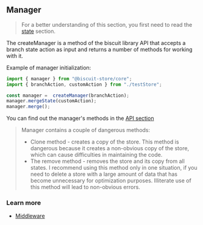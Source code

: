 ## Manager
> For a better understanding of this section, you first need to read the [state](/docs/core/STATE.md) section.

The createManager is a method of the biscuit library API that accepts a branch state action as input and returns a number of methods for working with it.

Example of manager initialization:
```javascript
import { manager } from "@biscuit-store/core";
import { branchAction, customAction } from "./testStore";

const manager =  createManager(branchAction);
manager.mergeState(customAction);
manager.merge();
```
You can find out the manager's methods in the [API section](/docs/api)

> Manager contains a couple of dangerous methods:
> - Clone method - creates a copy of the store. This method is dangerous because it creates a non-obvious copy of the store, which can cause difficulties in maintaining the code.
> - The remove method - removes the store and its copy from all states. I recommend using this method only in one situation, if you need to delete a store with a large amount of data that has become unnecessary for optimization purposes. Illiterate use of this method will lead to non-obvious errors.

### Learn more
- [Middleware](/docs/middleware)